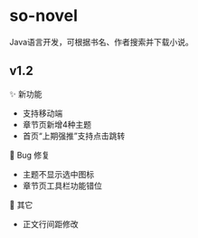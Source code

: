# so-novel

Java语言开发，可根据书名、作者搜索并下载小说。

## v1.2

✨ 新功能

- 支持移动端
- 章节页新增4种主题
- 首页“上期强推”支持点击跳转

🐛 Bug 修复

- 主题不显示选中图标
- 章节页工具栏功能错位

🚸 其它

- 正文行间距修改